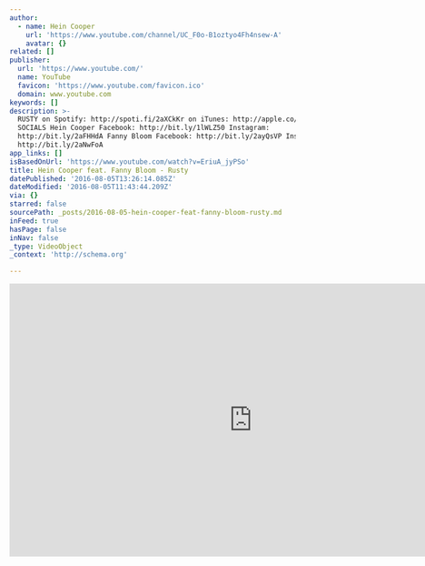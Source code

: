 ```yaml
---
author:
  - name: Hein Cooper
    url: 'https://www.youtube.com/channel/UC_F0o-B1oztyo4Fh4nsew-A'
    avatar: {}
related: []
publisher:
  url: 'https://www.youtube.com/'
  name: YouTube
  favicon: 'https://www.youtube.com/favicon.ico'
  domain: www.youtube.com
keywords: []
description: >-
  RUSTY on Spotify: http://spoti.fi/2aXCkKr on iTunes: http://apple.co/2aYpHAg
  SOCIALS Hein Cooper Facebook: http://bit.ly/1lWLZ50 Instagram:
  http://bit.ly/2aFHHdA Fanny Bloom Facebook: http://bit.ly/2ayQsVP Instagram:
  http://bit.ly/2aNwFoA
app_links: []
isBasedOnUrl: 'https://www.youtube.com/watch?v=EriuA_jyPSo'
title: Hein Cooper feat. Fanny Bloom - Rusty
datePublished: '2016-08-05T13:26:14.085Z'
dateModified: '2016-08-05T11:43:44.209Z'
via: {}
starred: false
sourcePath: _posts/2016-08-05-hein-cooper-feat-fanny-bloom-rusty.md
inFeed: true
hasPage: false
inNav: false
_type: VideoObject
_context: 'http://schema.org'

---
```

<iframe src="https://cdn.embedly.com/widgets/media.html?src=https%3A%2F%2Fwww.youtube.com%2Fembed%2FEriuA_jyPSo%3Ffeature%3Doembed&amp;url=http%3A%2F%2Fwww.youtube.com%2Fwatch%3Fv%3DEriuA_jyPSo&amp;image=https%3A%2F%2Fi.ytimg.com%2Fvi%2FEriuA_jyPSo%2Fhqdefault.jpg&amp;key=b7d04c9b404c499eba89ee7072e1c4f7&amp;type=text%2Fhtml&amp;schema=youtube" width="854" height="480" scrolling="no" frameborder="0" allowfullscreen="" style=""></iframe>